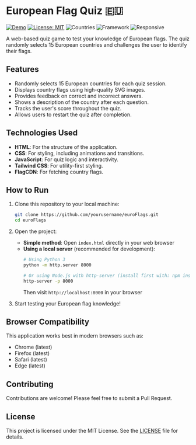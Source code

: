 # European Flag Quiz 🇪🇺

[![Demo](https://img.shields.io/badge/demo-live-brightgreen.svg)](https://yourusername.github.io/european-flag-quiz)
[![License: MIT](https://img.shields.io/badge/License-MIT-yellow.svg)](https://opensource.org/licenses/MIT)
![Countries](https://img.shields.io/badge/Countries-40+-blue.svg)
![Framework](https://img.shields.io/badge/Framework-Vanilla_JS-orange.svg)
![Responsive](https://img.shields.io/badge/Responsive-Yes-success.svg)

A web-based quiz game to test your knowledge of European flags. The quiz randomly selects 15 European countries and challenges the user to identify their flags.

## Features

- Randomly selects 15 European countries for each quiz session.
- Displays country flags using high-quality SVG images.
- Provides feedback on correct and incorrect answers.
- Shows a description of the country after each question.
- Tracks the user's score throughout the quiz.
- Allows users to restart the quiz after completion.

## Technologies Used

- **HTML**: For the structure of the application.
- **CSS**: For styling, including animations and transitions.
- **JavaScript**: For quiz logic and interactivity.
- **Tailwind CSS**: For utility-first styling.
- **FlagCDN**: For fetching country flags.

## How to Run

1. Clone this repository to your local machine:
   ```bash
   git clone https://github.com/yourusername/euroFlags.git
   cd euroFlags
   ```

2. Open the project:
   - **Simple method**: Open `index.html` directly in your web browser
   - **Using a local server** (recommended for development):
     ```bash
     # Using Python 3
     python -m http.server 8000
     
     # Or using Node.js with http-server (install first with: npm install -g http-server)
     http-server -p 8000
     ```
     Then visit `http://localhost:8000` in your browser

3. Start testing your European flag knowledge!

## Browser Compatibility

This application works best in modern browsers such as:
- Chrome (latest)
- Firefox (latest)
- Safari (latest)
- Edge (latest)

## Contributing

Contributions are welcome! Please feel free to submit a Pull Request.

## License

This project is licensed under the MIT License. See the [LICENSE](LICENSE) file for details.
